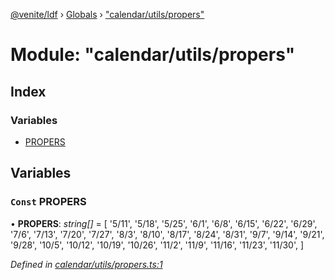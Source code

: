 [@venite/ldf](../README.md) › [Globals](../globals.md) › ["calendar/utils/propers"](_calendar_utils_propers_.md)

# Module: "calendar/utils/propers"

## Index

### Variables

* [PROPERS](_calendar_utils_propers_.md#const-propers)

## Variables

### `Const` PROPERS

• **PROPERS**: *string[]* = [
  '5/11',
  '5/18',
  '5/25',
  '6/1',
  '6/8',
  '6/15',
  '6/22',
  '6/29',
  '7/6',
  '7/13',
  '7/20',
  '7/27',
  '8/3',
  '8/10',
  '8/17',
  '8/24',
  '8/31',
  '9/7',
  '9/14',
  '9/21',
  '9/28',
  '10/5',
  '10/12',
  '10/19',
  '10/26',
  '11/2',
  '11/9',
  '11/16',
  '11/23',
  '11/30',
]

*Defined in [calendar/utils/propers.ts:1](https://github.com/gbj/venite/blob/7d540cc1/ldf/src/calendar/utils/propers.ts#L1)*
